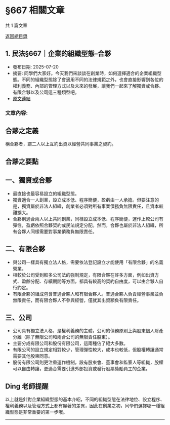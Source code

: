 # §667 相關文章

共 1 篇文章

[返回總目錄](00_總目錄.md)

## 1. 民法§667｜企業的組織型態–合夥

- 發布日期: 2025-07-20
- 摘要: 同學們大家好。今天我們來談談在創業時，如何選擇適合的企業組織型態。不同的組織型態除了會適用不同的法律規範之外，也會直接影響到各位的權利義務、內部的管理方式以及未來的發展，讓我們一起來了解獨資或合夥、有限合夥以及公司這三種類型吧。
- [原文連結](https://www.jasper-realestate.com/%e6%b0%91%e6%b3%95667%e4%bc%81%e6%a5%ad%e7%9a%84%e7%b5%84%e7%b9%94%e5%9e%8b%e6%85%8b_%e5%90%88%e5%a4%a5/)

### 文章內容:

## 合夥之定義

稱合夥者，謂二人以上互約出資以經營共同事業之契約。

## 合夥之要點

## 一、獨資或合夥

- 最直接也最容易設立的組織型態。
- 獨資適合一人創業，設立成本低、程序簡便，盈虧由一人承擔。但要注意的是，獨資屬於非法人組織，創業者必須對所有事業債務負無限責任，且資本較難擴大。
- 合夥則適合兩人以上共同創業，同樣設立成本低、程序簡便，運作上較公司有彈性，盈虧依照合夥契約或民法規定分配。然而，合夥也屬於非法人組織，所有合夥人同樣需要對事業債務負無限責任。

## 二、有限合夥

- 與公司一樣具有獨立法人格，需要依法登記設立才能使用「有限合夥」的名義營業。
- 相較於公司受到較多公司法的強制規定，有限合夥在許多方面，例如出資方式、盈餘分配、存續期間等方面，都具有較高的契約自由度，可以由合夥人自行約定。
- 有限合夥的組成包含普通合夥人和有限合夥人。普通合夥人負責經營事業並負無限責任，而有限合夥人不參與經營，僅就其出資額負有限責任。

## 三、公司

- 公司具有獨立法人格，是權利義務的主體，公司的債務原則上與股東個人財產分離（除了無限公司和兩合公司的無限責任股東）。
- 主要分成有限公司和股份有限公司，這兩種佔了絕大多數。
- 有限公司的設立規定相對較少，管理彈性較大，成本也較低，但股權轉讓通常需要其他股東同意。
- 股份有限公司則更注重運作機制，設有股東會、董事會和監察人等組織，股權可以自由轉讓，更適合需要引進外部投資或發行股票獎勵員工的企業。

## Ding 老師提醒

以上就是針對企業組織型態的基本介紹，不同的組織型態在法律地位、設立程序、權利義務以及管理方式上都有顯著的差異，因此在創業之初，同學們選擇哪一種組織型態是非常重要的第一步哦。

---

